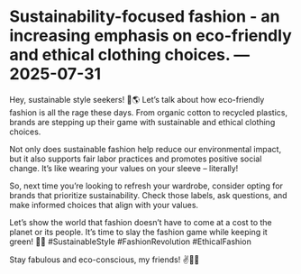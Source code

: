 # Sustainability-focused fashion - an increasing emphasis on eco-friendly and ethical clothing choices. — 2025-07-31

Hey, sustainable style seekers! 💚🌎 Let’s talk about how eco-friendly fashion is all the rage these days. From organic cotton to recycled plastics, brands are stepping up their game with sustainable and ethical clothing choices.

Not only does sustainable fashion help reduce our environmental impact, but it also supports fair labor practices and promotes positive social change. It’s like wearing your values on your sleeve – literally!

So, next time you’re looking to refresh your wardrobe, consider opting for brands that prioritize sustainability. Check those labels, ask questions, and make informed choices that align with your values.

Let’s show the world that fashion doesn’t have to come at a cost to the planet or its people. It’s time to slay the fashion game while keeping it green! 🌿✨ #SustainableStyle #FashionRevolution #EthicalFashion

Stay fabulous and eco-conscious, my friends! ✌️💚👗